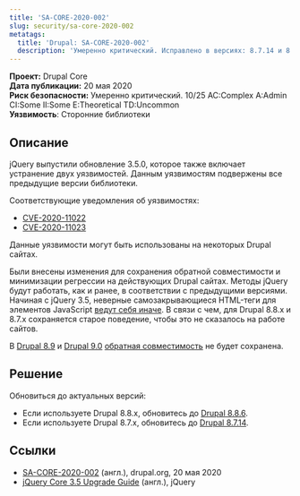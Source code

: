 ```yaml
---
title: 'SA-CORE-2020-002'
slug: security/sa-core-2020-002
metatags:
  title: 'Drupal: SA-CORE-2020-002'
  description: 'Умеренно критический. Исправлено в версиях: 8.7.14 и 8.8.6.'
---
```


**Проект:** Drupal Core\
**Дата публикации:** 20 мая 2020\
**Риск безопасности:** Умеренно критический. 10/25 AC:Complex A:Admin CI:Some II:Some E:Theoretical TD:Uncommon\
**Уязвимость**: Сторонние библиотеки

## Описание

jQuery выпустили обновление 3.5.0, которое также включает устранение двух уязвимостей. Данным уязвимостям подвержены все предыдущие версии библиотеки.

Соответствующие уведомления об уязвимостях:

- [CVE-2020-11022](https://github.com/jquery/jquery/security/advisories/GHSA-gxr4-xjj5-5px2)
- [CVE-2020-11023](https://github.com/jquery/jquery/security/advisories/GHSA-jpcq-cgw6-v4j6)

Данные уязвимости могут быть использованы на некоторых Drupal сайтах.

Были внесены изменения для сохранения обратной совместимости и минимизации регрессии на действующих Drupal сайтах. Методы jQuery будут работать, как и ранее, в соответствии с предыдущими версиями. Начиная с jQuery 3.5, неверные cамозакрывающиеся HTML-теги для элементов JavaScript [ведут себя иначе](https://jquery.com/upgrade-guide/3.5/#description-of-the-change). В связи с чем, для Drupal 8.8.x и 8.7.x сохраняется старое поведение, чтобы это не сказалось на работе сайтов.

В [Drupal 8.9](../../../8/releases/8.9.x/8.9.0/index.md) и [Drupal 9.0](../../../9/releases/9.0.x/9.0.0/index.md) [обратная совместимость](../../../../backward-compatibility/index.md) не будет сохранена.

## Решение

Обновиться до актуальных версий:

- Если используете Drupal 8.8.x, обновитесь до [Drupal 8.8.6](../../../8/releases/8.8.x/8.8.6/index.md).
- Если используете Drupal 8.7.x, обновитесь до [Drupal 8.7.14](../../../8/releases/8.7.x/8.7.14/index.md).

## Ссылки

- [SA-CORE-2020-002](https://www.drupal.org/sa-core-2020-002) (англ.), drupal.org, 20 мая 2020
- [jQuery Core 3.5 Upgrade Guide](https://jquery.com/upgrade-guide/3.5) (англ.), jQuery